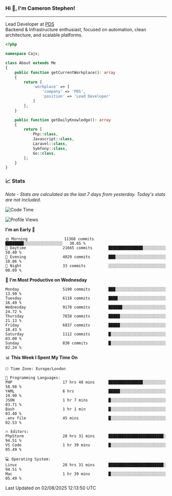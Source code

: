 ### Hi 👋, I'm Cameron Stephen!

---

Lead Developer at [PDS](https://prindatasolutions.co.uk)  
Backend & Infrastructure enthusiast, focused on automation, clean architecture, and scalable platforms.


```php
<?php

namespace Cajs;

class About extends Me
{
    public function getCurrentWorkplace(): array
    {
        return [
            'workplace' => [
                'company' => 'PDS',
                'position' => 'Lead Developer'
            ]
        ];
    }

    public function getDailyKnowledge(): array
    {
        return [
            Php::class,
            Javascript::class,
            Laravel::class,
            Symfony::class,
            Go::class,
        ];
    }
}
```

### 📈 Stats
<p><em>Note - Stats are calculated as the last 7 days from yesterday. Today's stats are not included.</em></p>


<!--START_SECTION:waka-->
![Code Time](http://img.shields.io/badge/Code%20Time-4%2C628%20hrs%205%20mins-blue)

![Profile Views](http://img.shields.io/badge/Profile%20Views-0-blue)

**I'm an Early 🐤** 

```text
🌞 Morning                11368 commits       ████████░░░░░░░░░░░░░░░░░   30.65 % 
🌆 Daytime                21665 commits       ███████████████░░░░░░░░░░   58.40 % 
🌃 Evening                4029 commits        ███░░░░░░░░░░░░░░░░░░░░░░   10.86 % 
🌙 Night                  33 commits          ░░░░░░░░░░░░░░░░░░░░░░░░░   00.09 % 
```
📅 **I'm Most Productive on Wednesday** 

```text
Monday                   5190 commits        ███░░░░░░░░░░░░░░░░░░░░░░   13.99 % 
Tuesday                  6118 commits        ████░░░░░░░░░░░░░░░░░░░░░   16.49 % 
Wednesday                9170 commits        ██████░░░░░░░░░░░░░░░░░░░   24.72 % 
Thursday                 7838 commits        █████░░░░░░░░░░░░░░░░░░░░   21.13 % 
Friday                   6837 commits        █████░░░░░░░░░░░░░░░░░░░░   18.43 % 
Saturday                 1112 commits        █░░░░░░░░░░░░░░░░░░░░░░░░   03.00 % 
Sunday                   830 commits         █░░░░░░░░░░░░░░░░░░░░░░░░   02.24 % 
```


📊 **This Week I Spent My Time On** 

```text
🕑︎ Time Zone: Europe/London

💬 Programming Languages: 
PHP                      17 hrs 48 mins      ███████████████░░░░░░░░░░   58.98 % 
YAML                     6 hrs               █████░░░░░░░░░░░░░░░░░░░░   19.90 % 
JSON                     1 hr 7 mins         █░░░░░░░░░░░░░░░░░░░░░░░░   03.71 % 
Bash                     1 hr 1 min          █░░░░░░░░░░░░░░░░░░░░░░░░   03.40 % 
.env file                45 mins             █░░░░░░░░░░░░░░░░░░░░░░░░   02.53 % 

🔥 Editors: 
PhpStorm                 28 hrs 31 mins      ████████████████████████░   94.51 % 
VS Code                  1 hr 39 mins        █░░░░░░░░░░░░░░░░░░░░░░░░   05.49 % 

💻 Operating System: 
Linux                    28 hrs 31 mins      ████████████████████████░   94.51 % 
Mac                      1 hr 39 mins        █░░░░░░░░░░░░░░░░░░░░░░░░   05.49 % 
```


 Last Updated on 02/08/2025 12:13:50 UTC
<!--END_SECTION:waka-->
